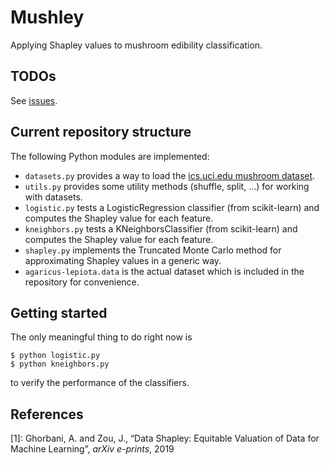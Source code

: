 # Mushley

Applying Shapley values to mushroom edibility classification.

## TODOs
See [issues](https://github.com/gdelazzari/Mushley/issues).

## Current repository structure
The following Python modules are implemented:
- `datasets.py` provides a way to load the [ics.uci.edu mushroom dataset](https://archive.ics.uci.edu/ml/datasets/Mushroom).
- `utils.py` provides some utility methods (shuffle, split, ...) for working with datasets.
- `logistic.py` tests a LogisticRegression classifier (from scikit-learn) and computes the Shapley value for each feature.
- `kneighbors.py` tests a KNeighborsClassifier (from scikit-learn) and computes the Shapley value for each feature.
- `shapley.py` implements the Truncated Monte Carlo method for approximating Shapley values in a generic way.
- `agaricus-lepiota.data` is the actual dataset which is included in the repository for convenience.

## Getting started
The only meaningful thing to do right now is

```console
$ python logistic.py
$ python kneighbors.py
```

to verify the performance of the classifiers.

## References
[1]: Ghorbani, A. and Zou, J., “Data Shapley: Equitable Valuation of Data for Machine Learning”, *arXiv e-prints*, 2019

